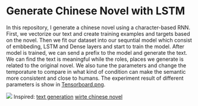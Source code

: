 # Generate Chinese Novel with LSTM
In this repository, I generate a chinese novel using a character-based RNN. First, we vectorize our text and create training examples and targets based on the novel. Then we fit our dataset into our sequntial model which consist of embbeding, LSTM and Dense layers and start to train the model. After model is trained, we can send a prefix to the model and generate the text. We can find the text is meaningful while the roles, places we generate is related to the original novel. We also tune the parameters and change the temporature to compare in what kind of condition can make the semantic more consistent and close to humans. The experiment result of different parameters is show in [Tensorboard.png](https://github.com/s99436q/Generate-Novel/blob/master/Tensorborad.PNG).


![](https://images.pexels.com/photos/239548/pexels-photo-239548.jpeg?auto=compress&cs=tinysrgb&dpr=2&h=750&w=1260)
Inspired: [text generation](https://www.tensorflow.org/tutorials/text/text_generation) 
        [wirte chinese novel](https://leemeng.tw/how-to-generate-interesting-text-with-tensorflow2-and-tensorflow-js.html)
